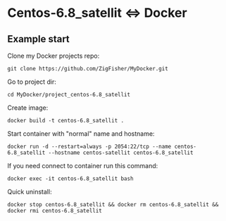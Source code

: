 Centos-6.8_satellit <=> Docker
==============================

## Example start

Clone my Docker projects repo:

	git clone https://github.com/ZigFisher/MyDocker.git

Go to project dir:

	cd MyDocker/project_centos-6.8_satellit

Create image:

	docker build -t centos-6.8_satellit .

Start container with "normal" name and hostname:

	docker run -d --restart=always -p 2054:22/tcp --name centos-6.8_satellit --hostname centos-satellit centos-6.8_satellit

If you need connect to container run this command:

	docker exec -it centos-6.8_satellit bash

Quick uninstall:

	docker stop centos-6.8_satellit && docker rm centos-6.8_satellit && docker rmi centos-6.8_satellit

